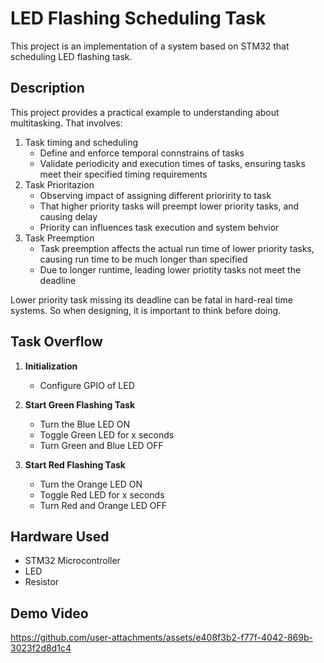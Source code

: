 # LED Flashing Scheduling Task

This project is an implementation of a system based on STM32 that scheduling LED flashing task.

## Description

This project provides a practical example to understanding about multitasking. That involves:
1. Task timing and scheduling
   - Define and enforce temporal connstrains of tasks
   - Validate periodicity and execution times of tasks, ensuring tasks meet their specified timing requirements 
2. Task Prioritazion
   - Observing impact of assigning different prioririty to task
   - That higher priority tasks will preempt lower priority tasks, and causing delay
   - Priority can influences task execution and system behvior
3. Task Preemption
   - Task preemption affects the actual run time of lower priority tasks, causing run time to be much longer than specified
   - Due to longer runtime, leading lower priotity tasks not meet the deadline

Lower priority task missing its deadline can be fatal in hard-real time systems. So when designing, it is important to think before doing.

## Task Overflow
1. **Initialization**
   - Configure GPIO of LED
    
2. **Start Green Flashing Task**
   - Turn the Blue LED ON
   - Toggle Green LED for x seconds
   - Turn Green and Blue LED OFF
     
3. **Start Red Flashing Task**
   - Turn the Orange LED ON
   - Toggle Red LED for x seconds
   - Turn Red and Orange LED OFF


## Hardware Used
- STM32 Microcontroller
- LED
- Resistor

## Demo Video
https://github.com/user-attachments/assets/e408f3b2-f77f-4042-869b-3023f2d8d1c4

